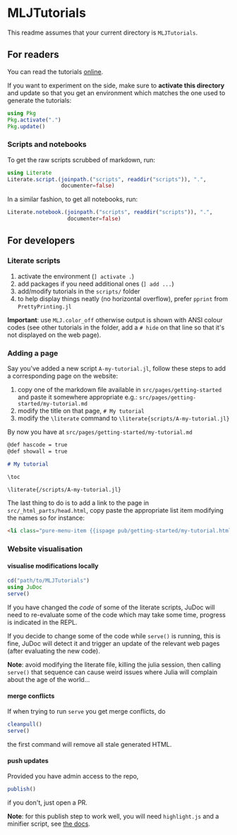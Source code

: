 # MLJTutorials

This readme assumes that your current directory is `MLJTutorials`.

## For readers

You can read the tutorials [online](https://tlienart.github.io/MLJTutorials/).

If you want to experiment on the side, make sure to **activate this directory** and update so that you get an environment which matches the one used to generate the tutorials:

```julia
using Pkg
Pkg.activate(".")
Pkg.update()
```

### Scripts and notebooks

To get the raw scripts scrubbed of markdown, run:

```julia
using Literate
Literate.script.(joinpath.("scripts", readdir("scripts")), ".",
                 documenter=false)
```

In a similar fashion, to get all notebooks, run:

```julia
Literate.notebook.(joinpath.("scripts", readdir("scripts")), ".",
                   documenter=false)
```

## For developers

### Literate scripts

1. activate the environment (`] activate .`)
2. add packages if you need additional ones (`] add ...`)
3. add/modify tutorials in the `scripts/` folder
4. to help display things neatly (no horizontal overflow), prefer `pprint` from `PrettyPrinting.jl`

**Important**: use `MLJ.color_off` otherwise output is shown with ANSI colour codes (see other tutorials in the folder, add a `# hide` on that line so that it's not displayed on the web page).

### Adding a page

Say you've added a new script `A-my-tutorial.jl`, follow these steps to add a corresponding page on the website:

1. copy one of the markdown file available in `src/pages/getting-started` and paste it somewhere appropriate e.g.: `src/pages/getting-started/my-tutorial.md`
2. modify the title on that page, `# My tutorial`
3. modify the `\literate` command to `\literate{scripts/A-my-tutorial.jl}`

By now you have at `src/pages/getting-started/my-tutorial.md`

```markdown
@def hascode = true
@def showall = true

# My tutorial

\toc

\literate{/scripts/A-my-tutorial.jl}
```

The last thing to do is to add a link to the page in `src/_html_parts/head.html`, copy paste the appropriate list item modifying the names so for instance:

```html
<li class="pure-menu-item {{ispage pub/getting-started/my-tutorial.html}}pure-menu-selected{{end}}"><a href="/pub/getting-started/my-tutorial.html" class="pure-menu-link">⊳ My tutorial</a></li>
```

### Website visualisation

#### visualise modifications locally

```julia
cd("path/to/MLJTutorials")
using JuDoc
serve()
```

If you have changed the *code* of some of the literate scripts, JuDoc will need to re-evaluate some of the code which may take some time, progress is indicated in the REPL.

If you decide to change some of the code while `serve()` is running, this is fine, JuDoc will detect it and trigger an update of the relevant web pages (after evaluating the new code).

**Note**: avoid modifying the literate file, killing the julia session, then calling `serve()` that sequence can cause weird issues where Julia will complain about the age of the world...

#### merge conflicts

If when trying to run `serve` you get merge conflicts, do

```julia
cleanpull()
serve()
```

the first command will remove all stale generated HTML.

#### push updates

Provided you have admin access to the repo,

```julia
publish()
```

if you don't, just open a PR.

**Note**: for this publish step to work well, you will need `highlight.js` and a minifier script, see [the docs](https://tlienart.github.io/JuDoc.jl/dev/#External-dependencies-1).
